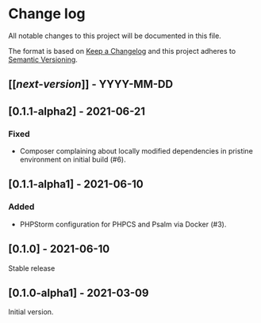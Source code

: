# Change log
All notable changes to this project will be documented in this file.

The format is based on [Keep a Changelog](http://keepachangelog.com/)
and this project adheres to [Semantic Versioning](http://semver.org/).

## [[*next-version*]] - YYYY-MM-DD

## [0.1.1-alpha2] - 2021-06-21
### Fixed
- Composer complaining about locally modified dependencies in pristine environment on initial build (#6).

## [0.1.1-alpha1] - 2021-06-10
### Added
- PHPStorm configuration for PHPCS and Psalm via Docker (#3).

## [0.1.0] - 2021-06-10
Stable release

## [0.1.0-alpha1] - 2021-03-09
Initial version.
